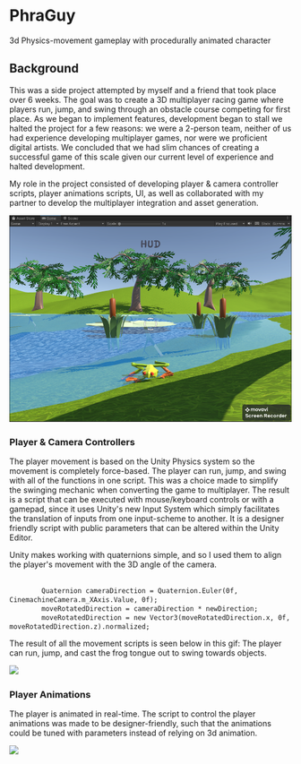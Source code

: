 # PhraGuy
3d Physics-movement gameplay with procedurally animated character

## Background
This was a side project attempted by myself and a friend that took place over 6 weeks. The goal was to create a 3D multiplayer racing game where players run, jump, and swing through an obstacle course competing for first place. As we began to implement features, development began to stall we halted the project for a few reasons: we were a 2-person team, neither of us had experience developing multiplayer games, nor were we proficient digital artists. We concluded that we had slim chances of creating a successful game of this scale given our current level of experience and halted development.

My role in the project consisted of developing player & camera controller scripts, player animations scripts, UI, as well as collaborated with my partner to develop the multiplayer integration and asset generation. 

![](https://github.com/TognaBologna09/PhraGuy/blob/main/PhraGuy_ScreenCap.png)

### Player & Camera Controllers
The player movement is based on the Unity Physics system so the movement is completely force-based. The player can run, jump, and swing with all of the functions in one script. This was a choice made to simplify the swinging mechanic when converting the game to multiplayer. The result is a script that can be executed with mouse/keyboard controls or with a gamepad, since it uses Unity's new Input System which simply facilitates the translation of inputs from one input-scheme to another. It is a designer friendly script with public parameters that can be altered within the Unity Editor.


Unity makes working with quaternions simple, and so I used them to align the player's movement with the 3D angle of the camera. 
```
       
        Quaternion cameraDirection = Quaternion.Euler(0f, CinemachineCamera.m_XAxis.Value, 0f);
        moveRotatedDirection = cameraDirection * newDirection;
        moveRotatedDirection = new Vector3(moveRotatedDirection.x, 0f, moveRotatedDirection.z).normalized;

```

The result of all the movement scripts is seen below in this gif: The player can run, jump, and cast the frog tongue out to swing towards objects. 

![](https://github.com/TognaBologna09/PhraGuy/blob/main/PhrogGameplayGif.gif)

### Player Animations
The player is animated in real-time. The script to control the player animations was made to be designer-friendly, such that the animations could be tuned with parameters instead of relying on 3d animation. 

![](https://github.com/TognaBologna09/PhraGuy/blob/main/ProceduralAnimationFrogDemo.gif)

